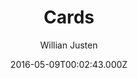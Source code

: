 ---
title: Cards
github: https://github.com/willianjusten/cards-jekyll-template
demo: https://willianjusten.github.io/cards-jekyll-template/
author: Willian Justen
ssg:
  - Jekyll
cms:
  - No Cms
date: 2016-05-09T00:02:43.000Z
description: A simple Jekyll Template Card Based.
stale: true
---